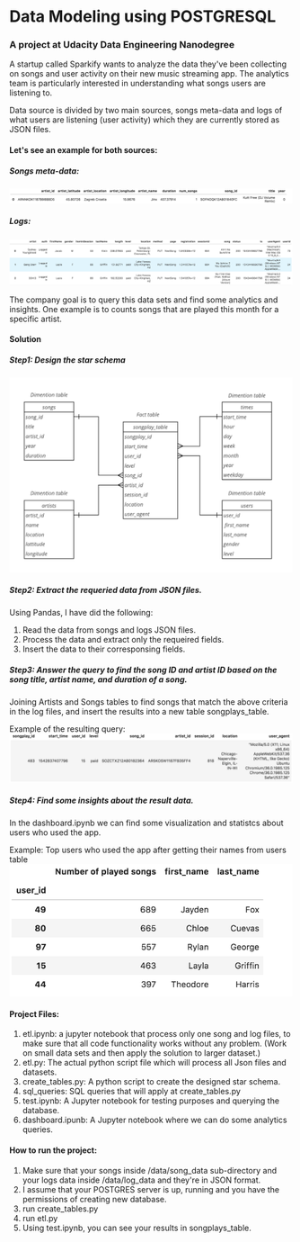 # Data Modeling using POSTGRESQL 
### A project at Udacity Data Engineering Nanodegree

A startup called Sparkify wants to analyze the data they've been collecting on songs and user activity on their new music streaming app. The analytics team is particularly interested in understanding what songs users are listening to.

Data source is divided by two main sources, songs meta-data and logs of what users are listening (user activity) which they are currently stored as JSON files.

#### Let's see an example for both sources:
##### Songs meta-data:
![Songs meta-data!](/images/songs.png "Songs meta-data")

##### Logs:
![Logs!](/images/logs.png "Logs")


The company goal is to query this data sets and find some analytics and insights. One example is to counts songs that are played this month for a specific artist.

#### Solution
##### Step1: Design the star schema 


![Entity Relationship Diagram!](/images/diagram.png "Entity Relationship Diagram")

##### Step2: Extract the requeried data from JSON files. 
Using Pandas, I have did the following:
1. Read the data from songs and logs JSON files.
2. Process the data and extract only the requeired fields.
3. Insert the data to their corresponsing fields.

##### Step3: Answer the query to find the song ID and artist ID based on the song title, artist name, and duration of a song.
Joining Artists and Songs tables to find songs that match the above criteria in the log files, and insert the results into a new table songplays_table.

Example of the resulting query:
![Result Query!](/images/result-query.png "Result Query")

##### Step4: Find some insights about the result data.
In the dashboard.ipynb we can find some visualization and statistcs about users who used the app.

Example: Top users who used the app after getting their names from users table
![top_users!](/images/top_users2.png "Top Users")

#### Project Files:
1. etl.ipynb: a jupyter notebook that process only one song and log files, to make sure that all code functionality works without any problem. (Work on small data sets and then apply the solution to larger dataset.)
2. etl.py: The actual python script file which will process all Json files and datasets.
3. create_tables.py: A python script to create the designed star schema.
4. sql_queries: SQL queries that will apply at create_tables.py 
5. test.ipynb: A Jupyter notebook for testing purposes and querying the database.
6. dashboard.ipunb: A Jupyter notebook where we can do some analytics queries.

#### How to run the project:
1. Make sure that your songs inside /data/song_data sub-directory and your logs data inside /data/log_data and they're in JSON format.
2. I assume that your POSTGRES server is up, running and you have the permissions of creating new database.
3. run create_tables.py
4. run etl.py
5. Using test.ipynb, you can see your results in songplays_table.
